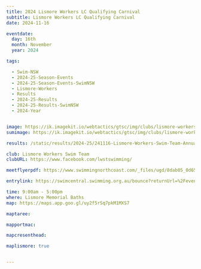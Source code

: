 ```yaml
---
title: 2024 Lismore Workers LC Qualifying Carnival
subtitle: Lismore Workers LC Qualifying Carnival
date: 2024-11-16

eventdate:
  day: 16th
  month: November
  year: 2024

tags:

  - Swim-NSW
  - 2024-25-Season-Events
  - 2024-25-Season-Events-SwimNSW
  - Lismore-Workers
  - Results
  - 2024-25-Results
  - 2024-25-Results-SwimNSW
  - 2024-Year


image: https://ik.imagekit.io/webtactics/gtsc/img/clubs/lismore-workers-600x400.jpg
sumimage: https://ik.imagekit.io/webtactics/gtsc/img/clubs/lismore-workers-400x600.jpg

results: /static/results/2024-25/241116-Lismore-Workers-Swim-Team-Annual-LC-Qualifying-Meet-results.pdf

club: Lismore Workers Swim Team 
clubURL: https://www.facebook.com/lwstswimming/

meetflyerpdf: https://www.swimmingnorthcoast.com/_files/ugd/8dab05_0d65084ad83342af912e55310515d5f2.pdf

entrylink: https://swimcentral.swimming.org.au/bounce?returnUrl=%2Fevents%2Fa9f67258-3686-ef11-ac20-000d3ad05ca9%2Fdetail

time: 9:00am - 5:00pm
where: Lismore Memorial Baths
map: https://maps.app.goo.gl/uy2f5rSq7pkM1MXS7

maptaree:

mapportmac:

mapcresenthead:

maplismore: true


---
```



